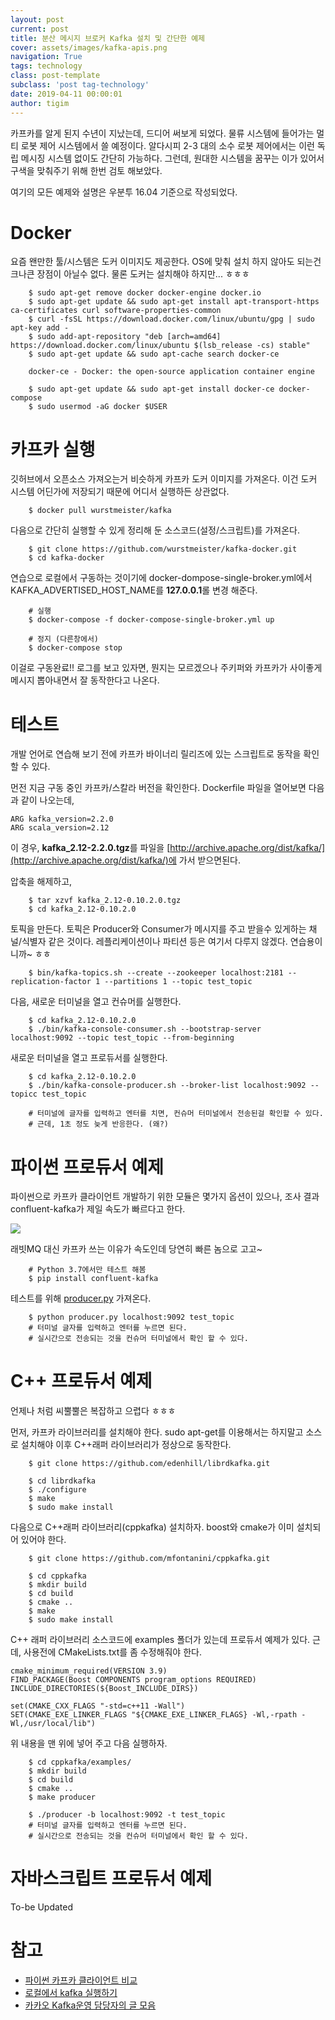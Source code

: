 ```yaml
--- 
layout: post  
current: post
title: 분산 메시지 브로커 Kafka 설치 및 간단한 예제     
cover: assets/images/kafka-apis.png 
navigation: True
tags: technology
class: post-template
subclass: 'post tag-technology'       
date: 2019-04-11 00:00:01
author: tigim         
---  
```


카프카를 알게 된지 수년이 지났는데, 드디어 써보게 되었다. 물류 시스템에 들어가는 멀티 로봇 제어 시스템에서 쓸 예정이다. 알다시피 2-3 대의 소수 로봇 제어에서는 이런 독립 메시징 시스템 없이도 간단히 가능하다. 그런데, 원대한 시스템을 꿈꾸는 이가 있어서 구색을 맞춰주기 위해 한번 검토 해보았다.  
  
여기의 모든 예제와 설명은 우분투 16.04 기준으로 작성되었다.  

Docker  
=======  

요즘 왠만한 툴/시스템은 도커 이미지도 제공한다. OS에 맞춰 설치 하지 않아도 되는건 크나큰 장점이 아닐수 없다. 물론 도커는 설치해야 하지만... ㅎㅎㅎ
  
```    
    $ sudo apt-get remove docker docker-engine docker.io  
    $ sudo apt-get update && sudo apt-get install apt-transport-https ca-certificates curl software-properties-common  
    $ curl -fsSL https://download.docker.com/linux/ubuntu/gpg | sudo apt-key add -  
    $ sudo add-apt-repository "deb [arch=amd64] https://download.docker.com/linux/ubuntu $(lsb_release -cs) stable"
    $ sudo apt-get update && sudo apt-cache search docker-ce

    docker-ce - Docker: the open-source application container engine

    $ sudo apt-get update && sudo apt-get install docker-ce docker-compose
    $ sudo usermod -aG docker $USER
```  

카프카 실행  
========  

깃허브에서 오픈소스 가져오는거 비슷하게 카프카 도커 이미지를 가져온다. 이건 도커 시스템 어딘가에 저장되기 때문에 어디서 실행하든 상관없다.    

```
    $ docker pull wurstmeister/kafka
```

다음으로 간단히 실행할 수 있게 정리해 둔 소스코드(설정/스크립트)를 가져온다.    

```
    $ git clone https://github.com/wurstmeister/kafka-docker.git
    $ cd kafka-docker 
``` 

연습으로 로컬에서 구동하는 것이기에 docker-dompose-single-broker.yml에서 KAFKA_ADVERTISED_HOST_NAME를 **127.0.0.1**롤 변경 해준다.  

```  
    # 실행 
    $ docker-compose -f docker-compose-single-broker.yml up

    # 정지 (다른창에서)
    $ docker-compose stop   
```  

이걸로 구동완료!! 로그를 보고 있자면, 뭔지는 모르겠으나 주키퍼와 카프카가 사이좋게 메시지 뽑아내면서 잘 동작한다고 나온다.  

테스트   
=====  

개발 언어로 연습해 보기 전에 카프카 바이너리 릴리즈에 있는 스크립트로 동작을 확인 할 수 있다.  

먼전 지금 구동 중인 카프카/스칼라 버전을 확인한다. Dockerfile 파일을 열어보면 다음과 같이 나오는데, 

    ARG kafka_version=2.2.0  
    ARG scala_version=2.12  

이 경우, **kafka_2.12-2.2.0.tgz**를 파일을 [http://archive.apache.org/dist/kafka/](http://archive.apache.org/dist/kafka/)에 가서 받으면된다.  

압축을 해제하고, 

```  
    $ tar xzvf kafka_2.12-0.10.2.0.tgz  
    $ cd kafka_2.12-0.10.2.0  
```

토픽을 만든다. 토픽은 Producer와 Consumer가 메시지를 주고 받을수 있게하는 채널/식별자 같은 것이다. 레플리케이션이나 파티션 등은 여기서 다루지 않겠다. 연습용이니까~ ㅎㅎ    

```  
    $ bin/kafka-topics.sh --create --zookeeper localhost:2181 --replication-factor 1 --partitions 1 --topic test_topic  
```  

다음, 새로운 터미널을 열고 컨슈머를 실행한다.  

```  
    $ cd kafka_2.12-0.10.2.0
    $ ./bin/kafka-console-consumer.sh --bootstrap-server localhost:9092 --topic test_topic --from-beginning
```  

새로운 터미널을 열고 프로듀서를 실행한다. 

```  
    $ cd kafka_2.12-0.10.2.0  
    $ ./bin/kafka-console-producer.sh --broker-list localhost:9092 --topicc test_topic  

    # 터미널에 글자를 입력하고 엔터를 치면, 컨슈머 터미널에서 전송된걸 확인할 수 있다.  
    # 근데, 1초 정도 늦게 반응한다. (왜?)  
```  


파이썬 프로듀서 예제     
================  

파이썬으로 카프카 클라이언트 개발하기 위한 모듈은 몇가지 옵션이 있으나, 조사 결과 confluent-kafka가 제일 속도가 빠르다고 한다. 

![](http://www.popit.kr/wp-content/uploads/2016/07/kafka_python-600x346.png)  


래빗MQ 대신 카프카 쓰는 이유가 속도인데 당연히 빠른 놈으로 고고~  

```
    # Python 3.7에서만 테스트 해봄  
    $ pip install confluent-kafka   
```

테스트를 위해 [producer.py](https://github.com/confluentinc/confluent-kafka-python/blob/master/examples/producer.py) 가져온다.  

```  
    $ python producer.py localhost:9092 test_topic  
    # 터미널 글자를 입력하고 엔터를 누르면 된다.  
    # 실시간으로 전송되는 것을 컨슈머 터미널에서 확인 할 수 있다.   
```  

C++ 프로듀서 예제  
===============  

언제나 처럼 씨뿔뿔은 복잡하고 으렵다 ㅎㅎㅎ  

먼저, 카프카 라이브러리를 설치해야 한다. sudo apt-get를 이용해서는 하지말고 소스로 설치해야 이후 C++래퍼 라이브러리가 정상으로 동작한다.  

```
    $ git clone https://github.com/edenhill/librdkafka.git

    $ cd librdkafka   
    $ ./configure  
    $ make  
    $ sudo make install  
``` 

다음으로 C++래퍼 라이브러리(cppkafka) 설치하자. boost와 cmake가 이미 설치되어 있어야 한다. 

```  
    $ git clone https://github.com/mfontanini/cppkafka.git
    
    $ cd cppkafka  
    $ mkdir build  
    $ cd build  
    $ cmake ..  
    $ make   
    $ sudo make install  
```
C++ 래퍼 라이브러리 소스코드에 examples 폴더가 있는데 프로듀서 예제가 있다. 근데, 사용전에 CMakeLists.txt를 좀 수정해줘야 한다.  

    cmake_minimum_required(VERSION 3.9)
    FIND_PACKAGE(Boost COMPONENTS program_options REQUIRED)
    INCLUDE_DIRECTORIES(${Boost_INCLUDE_DIRS})

    set(CMAKE_CXX_FLAGS "-std=c++11 -Wall")
    SET(CMAKE_EXE_LINKER_FLAGS "${CMAKE_EXE_LINKER_FLAGS} -Wl,-rpath -Wl,/usr/local/lib")

위 내용을 맨 위에 넣어 주고 다음 실행하자. 

```  
    $ cd cppkafka/examples/
    $ mkdir build
    $ cd build
    $ cmake ..
    $ make producer 

    $ ./producer -b localhost:9092 -t test_topic
    # 터미널 글자를 입력하고 엔터를 누르면 된다.  
    # 실시간으로 전송되는 것을 컨슈머 터미널에서 확인 할 수 있다. 

```  

자바스크립트 프로듀서 예제
===================== 

To-be Updated 

참고  
====  

- [파이썬 카프카 클라이언트 비교](https://www.popit.kr/kafka-python-client-%EC%84%B1%EB%8A%A5-%ED%85%8C%EC%8A%A4%ED%8A%B8/)  
- [로컬에서 kafka 실행하기](https://medium.com/@dokkl2323/kafka-47c7b785c65f)
- [카카오 Kafka운영 담당자의 글 모음](https://www.popit.kr/author/peter5236)